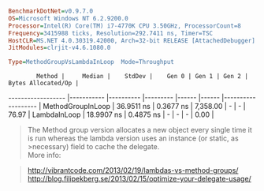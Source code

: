 ```ini

BenchmarkDotNet=v0.9.7.0
OS=Microsoft Windows NT 6.2.9200.0
Processor=Intel(R) Core(TM) i7-4770K CPU 3.50GHz, ProcessorCount=8
Frequency=3415988 ticks, Resolution=292.7411 ns, Timer=TSC
HostCLR=MS.NET 4.0.30319.42000, Arch=32-bit RELEASE [AttachedDebugger]
JitModules=clrjit-v4.6.1080.0

Type=MethodGroupVsLambdaInLoop  Mode=Throughput  

```
            Method |     Median |    StdDev |    Gen 0 | Gen 1 | Gen 2 | Bytes Allocated/Op |
------------------ |----------- |---------- |--------- |------ |------ |------------------- |
 MethodGroupInLoop | 36.9511 ns | 0.3677 ns | 7,358.00 |     - |     - |              76.97 |
      LambdaInLoop | 18.9907 ns | 0.4875 ns |        - |     - |     - |               0.00 |
	  
	  
	  
>The Method group version allocates a new object every single time it is run whereas the lambda version uses an instance (or static, as >necessary) field to cache the delegate.  
>More info:  

>http://vibrantcode.com/2013/02/19/lambdas-vs-method-groups/  
>http://blog.filipekberg.se/2013/02/15/optimize-your-delegate-usage/

